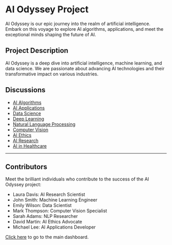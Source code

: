 # AI Odyssey Project

AI Odyssey is our epic journey into the realm of artificial intelligence. Embark on this voyage to explore AI algorithms, applications, and meet the exceptional minds shaping the future of AI.

## Project Description

AI Odyssey is a deep dive into artificial intelligence, machine learning, and data science. We are passionate about advancing AI technologies and their transformative impact on various industries.

## Discussions

- [AI Algorithms](#)
- [AI Applications](#)
- [Data Science](#)
- [Deep Learning](#)
- [Natural Language Processing](#)
- [Computer Vision](#)
- [AI Ethics](#)
- [AI Research](#)
- [AI in Healthcare](#)

---

## Contributors

Meet the brilliant individuals who contribute to the success of the AI Odyssey project:

- Laura Davis: AI Research Scientist
- John Smith: Machine Learning Engineer
- Emily Wilson: Data Scientist
- Mark Thompson: Computer Vision Specialist
- Sarah Adams: NLP Researcher
- David Martin: AI Ethics Advocate
- Michael Lee: AI Applications Developer

[Click here](README.md) to go to the main dashboard.
